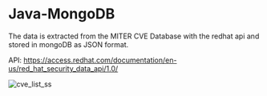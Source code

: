 # Java-MongoDB

The data is extracted from the MITER CVE Database with the redhat api and stored in mongoDB as JSON format.

API: https://access.redhat.com/documentation/en-us/red_hat_security_data_api/1.0/

![cve_list_ss](https://user-images.githubusercontent.com/56002580/112985063-614d1500-9168-11eb-991d-9cef5b9d9794.png)
